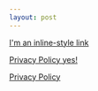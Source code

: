 ```yaml
---
layout: post
---
```


[I'm an inline-style link](https://www.google.com)


[Privacy Policy yes!](https://www.iubenda.com/privacy-policy/49479223/legal?ifr=true&height=800&newmarkup=no&an=no)


<a href="https://www.iubenda.com/privacy-policy/49479223/legal?ifr=true" class="iubenda-white no-brand iubenda-embed iub-legal-only iub-body-embed" title="Privacy Policy">Privacy Policy</a> <script type="text/javascript">(function (w,d) {var loader = function () {var s = d.createElement("script"), tag = d.getElementsByTagName("script")[0]; s.src="https://cdn.iubenda.com/iubenda.js"; tag.parentNode.insertBefore(s,tag);}; if(w.addEventListener){w.addEventListener("load", loader, false);}else if(w.attachEvent){w.attachEvent("onload", loader);}else{w.onload = loader;}})(window, document);</script>

